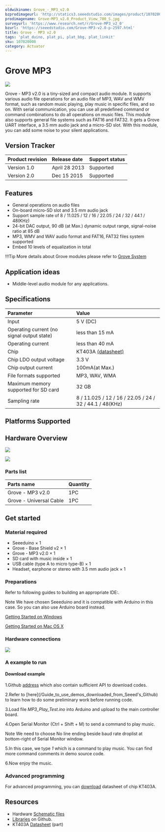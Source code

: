 ```yaml
---
oldwikiname: Grove_-_MP3_v2.0
bzprodimageurl: 'http://statics3.seeedstudio.com/images/product/107020008 2.jpg'
prodimagename: Grove-MP3_v2.0_Product_View_700_S.jpg
surveyurl: 'https://www.research.net/r/Grove-MP3_v2_0'
bzurl: 'https://seeedstudio.com/Grove-MP3-v2.0-p-2597.html'
title: Grove - MP3 v2.0
tags: 'plat_duino, plat_pi, plat_bbg, plat_linkit'
sku: 107020008
category: Actuator
---
```


# Grove MP3

![](https://raw.githubusercontent.com/SeeedDocument/Grove-MP3_v2.0/master/img/Grove-MP3_v2.0_Product_View_700_S.jpg)

Grove - MP3 v2.0 is a tiny-sized and compact audio module. It supports various audio file operations for an audio file of MP3, WAV and WMV format, such as random music playing, play music in specific files, and so on. With serial communication, you can use all predefined command or command combinations to do all operations on music files. This module also supports general file systems such as FAT16 and FAT32. It gets a Grove UART interface, a 3.5 mm audio jack and a micro-SD slot. With this module, you can add some noise to your silent applications.

## Version Tracker

| Product revision | Release date | Support status |
| :--- | :--- | :--- |
| Version 1.0 | April 28 2013‎ | Supported |
| Version 2.0 | Dec 15 2015 | Supported |

## Features

* General operations on audio files
* On-board micro-SD slot and 3.5 mm audio jack
* Support sample rate of 8 / 11.025 / 12 / 16 / 22.05 / 24 / 32 / 44.1 / 48\(KHz\)
* 24-bit DAC output, 90 dB \(at Max.\) dynamic output range, signal-noise ratio at 85 dB
* MP3, WMV and WAV audio format and FAT16, FAT32 files system supported
* Embed 10 levels of equalization in total

!!!Tip More details about Grove modules please refer to [Grove System](http://wiki.seeed.cc/Grove_System/)

## Application ideas

* Middle-level audio module for any applications.

## Specifications

| Parameter | Value |
| :--- | :--- |
| Input | 5 V \(DC\) |
| Operating current \(no signal output state\) | less than 15 mA |
| Operating current | less than 40 mA |
| Chip | KT403A [\(datasheet\)](https://raw.githubusercontent.com/SeeedDocument/Grove-MP3_v2.0/master/res/Grove-MP3_v2.0_KT403A_datasheet_V1.3_EN-Recompiled_by_Seeed-.pdf) |
| Chip LDO output voltage | 3.3 V |
| Chip output current | 100mA\(at Max.\) |
| File formats supported | MP3, WAV, WMA |
| Maximum memory supported for SD card | 32 GB |
| Sampling rate | 8 / 11.025 / 12 / 16 / 22.05 / 24 / 32 / 44.1 / 48\(KHz\) |

## Platforms Supported

## Hardware Overview

![](https://raw.githubusercontent.com/SeeedDocument/Grove-MP3_v2.0/master/img/Grove-MP3_v2.0_Component_view-front-1200_S.jpg)

![](https://raw.githubusercontent.com/SeeedDocument/Grove-MP3_v2.0/master/img/Grove-MP3_v2.0_Component_View-Back-1200_S.jpg)

### **Parts list**

| Parts name | Quantity |
| :--- | :--- |
| Grove - MP3 v2.0 | 1PC |
| Grove - Universal Cable | 1PC |

## Get started

### **Material required**

* Seeeduino × 1
* Grove - Base Shield v2 × 1
* Grove - MP3 v2.0 × 1
* SD card with music inside × 1
* USB cable \(type A to micro type-B\) × 1
* Headset, earphone or stereo with 3.5 mm audio jack × 1

### Preparations

Refer to following guides to building an appropriate IDE:.

Note We have chosen Seeeduino and it is compatible with Arduino in this case. So you can also use Arduino board instead.

[Getting Started on Windows](/Seeeduino_v4.2#Getting_Started_on_Windows)

[Getting Started on Mac OS X](/Seeeduino_v4.2#Getting_Started_on_Mac_OS_X)

### Hardware connections

![](https://raw.githubusercontent.com/SeeedDocument/Grove-MP3_v2.0/master/img/Grove-MP3_v2.0_Demo_connection_1200_S.jpg)

### A example to run

#### Download example

1.Github [address](https://github.com/Seeed-Studio/Grove_Serial_MP3_Player_V2.0) which also contain sufficient API to download codes.

2.Refer to \[here\]\(/Guide\_to\_use\_demos\_downloaded\_from\_Seeed's\_Github\) to learn how to do some preliminary work before running code.

3.Load file _MP3\_Play\_Test.ino_ into Arduino and upload to the main controller board.

4.Open Serial Monitor \(Ctrl + Shift + M\) to send a command to play music.

Note We need to choose No line ending beside baud rate droplist at bottom-right of Serial Monitor window.

5.In this case, we type _1_ which is a command to play music. You can find more command comments in demo source code.

6.Now enjoy the music.

### Advanced programming

For advanced programming, you can [download](https://raw.githubusercontent.com/SeeedDocument/Grove-MP3_v2.0/master/res/Grove-MP3_v2.0_KT403A_datasheet_V1.3_EN-Recompiled_by_Seeed-.pdf) datasheet of chip KT403A.

## Resources

* Hardware [Schematic files](https://raw.githubusercontent.com/SeeedDocument/Grove-MP3_v2.0/master/res/Grove-MP3_v2.0_Schematic_files.zip)
* [Libraries](https://github.com/Seeed-Studio/Grove_Serial_MP3_Player_V2.0) on Github.
* KT403A [Datasheet](https://raw.githubusercontent.com/SeeedDocument/Grove-MP3_v2.0/master/res/Grove-MP3_v2.0_KT403A_datasheet_V1.3_EN-Recompiled_by_Seeed-.pdf) \(part\)


